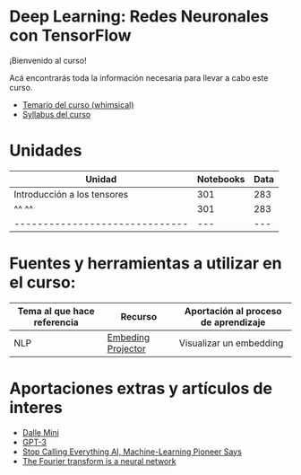 # Deep Learning: Redes Neuronales con TensorFlow

¡Bienvenido al curso!

Acá encontrarás toda la información necesaria para llevar a cabo este curso.


* [Temario del curso (whimsical)](https://whimsical.com/temario-machine-learning-y-deep-learning-QRJaTfDhrxB2XEPsqxDDr4)
* [Syllabus del curso]()


# Unidades 

Unidad | Notebooks | Data |
------------------------------| --- | --- |
 Introducción a los tensores  | 301 | 283 |
^^                          ^^| 301 | 283 |
------------------------------| --- | --- |





# Fuentes y herramientas a utilizar en el curso:

Tema al que hace referencia | Recurso | Aportación al proceso de aprendizaje
--- | --- | --- |
NLP | [Embeding Projector](https://projector.tensorflow.org/) | Visualizar un embedding




# Aportaciones extras y artículos de interes
* [Dalle Mini](https://huggingface.co/spaces/dalle-mini/dalle-mini)
* [GPT-3](https://openai.com/api/)
* [Stop Calling Everything AI, Machine-Learning Pioneer Says ](https://spectrum.ieee.org/stop-calling-everything-ai-machinelearning-pioneer-says)
* [The Fourier transform is a neural network](https://sidsite.com/posts/fourier-nets/)
